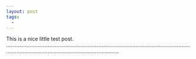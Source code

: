 ```yaml
---
layout: post
tags: 
  -
---
```


This is a nice little test post. ........................................................................................................................................................................................................
